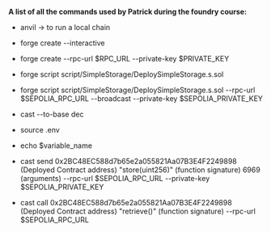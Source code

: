 **A list of all the commands used by Patrick during the foundry course:**

- anvil -> to run a local chain

- forge create <contractName> --interactive
- forge create <contractName> --rpc-url $RPC_URL --private-key $PRIVATE_KEY

- forge script script/SimpleStorage/DeploySimpleStorage.s.sol
- forge script script/SimpleStorage/DeploySimpleStorage.s.sol --rpc-url $SEPOLIA_RPC_URL --broadcast --private-key $SEPOLIA_PRIVATE_KEY

- cast --to-base <hex-value> dec
- source .env
- echo $variable_name

- cast send 0x2BC48EC588d7b65e2a055821Aa07B3E4F2249898 (Deployed Contract address) "store(uint256)" (function signature) 6969 (arguments) --rpc-url $SEPOLIA_RPC_URL --private-key $SEPOLIA_PRIVATE_KEY

- cast call 0x2BC48EC588d7b65e2a055821Aa07B3E4F2249898 (Deployed Contract address) "retrieve()" (function signature) --rpc-url $SEPOLIA_RPC_URL
